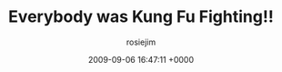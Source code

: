 ---
blog: travel
date: 2009-09-06 16:47:11 +0000
title: "Everybody was Kung Fu Fighting!!"
author: rosiejim
permalink: /china/hong-kong/china-2009/everybody-was-kung-fu-fighting/
---